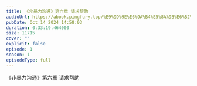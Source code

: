 ```yaml
---
title: 《非暴力沟通》第六章 请求帮助
audioUrl: https://abook.pingfury.top/%E9%9D%9E%E6%9A%B4%E5%8A%9B%E6%B2%9F%E9%80%9A-%E7%AC%AC%E5%85%AD%E7%AB%A0%20%E8%AF%B7%E6%B1%82%E5%B8%AE%E5%8A%A9-b0yamzgk.mp3
pubDate: Oct 14 2024 14:58:03
duration: 0:33:19.464000
size: 11715
cover: ""
explicit: false
episode: 1
season: 1
episodeType: full
---
```

《非暴力沟通》第六章 请求帮助
